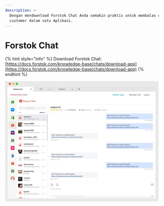 ```yaml
---
description: >-
  Dengan mendownload Forstok Chat Anda semakin praktis untuk membalas chattingan
  customer dalam satu Aplikasi.
---
```


# Forstok Chat

{% hint style="info" %}
Download Forstok Chat:  
[https://docs.forstok.com/knowledge-base/chats/download-app](https://docs.forstok.com/knowledge-base/chats/download-app)
{% endhint %}



![](../../.gitbook/assets/image%20%28182%29.png)

